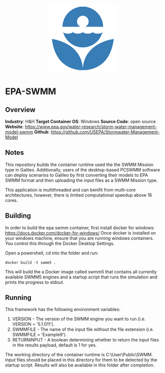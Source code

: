 <p align="center">
  <img src="https://github.com/GoHypernet/Galileo-Mission-Frameworks/blob/epa-swmm/swmm.png" width="225">
</p>

# EPA-SWMM
## Overview
**Industry**: H&H
**Target Container OS**: Windows 
**Source Code**: open source
**Website**: https://www.epa.gov/water-research/storm-water-management-model-swmm
**Github**: https://github.com/USEPA/Stormwater-Management-Model

## Notes
This repository builds the container runtime used the the SWMM Mission type in Galileo. Additionally, users of the desktop-based PCSWMM software can deploy scenarios to Galileo by first converting their models to EPA SWMM format and then uploading the input files as a SWMM Mission type. 

This application is multithreaded and can benifit from multi-core architectures, however, there is limited computational speedup above 16 cores. 

## Building
In order to build the epa swmm container, first install docker for windows: https://docs.docker.com/docker-for-windows/
Once docker is installed on your windows machine, ensure that you are running windows containers. You control this through the Docker Desktop Settings.

Open a powershell, cd into the folder and run:

```
docker build -t swmm5 .
```

This will build the a Docker image called swmm5 that contains all currently available SWMM5 engines and a startup script that runs the simulation and prints the progress to stdout. 
## Running

This framework has the following environment variables:

1. VERSION - The version of the SWMM engine you want to run (i.e. VERSION = '5.1.011').
2. SWMMFILE - The name of the input file without the file extension (i.e. SWMMFILE = 'Example9').
3. RETURNINPUT - A boolean determining whether to return the input files in the results payload, default is 1 for yes. 

The working directory of the container runtime is C:\User\Public\SWMM. Input files should be placed in this directory for them to be detected by the startup script. 
Results will also be available in this folder after completion. 
